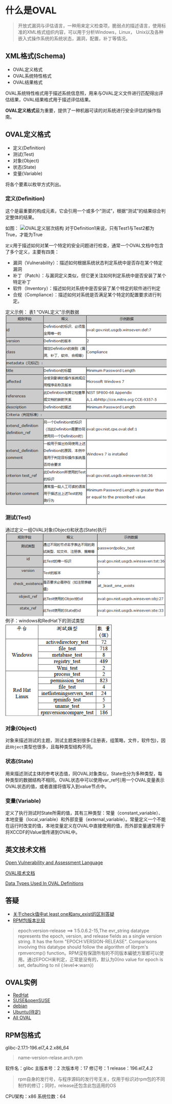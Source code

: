 # 什么是OVAL
> 开放式漏洞与评估语言，一种用来定义检查项，脆弱点的描述语言，使用标准的XML格式组织内容，可以用于分析Windows，Linux，
Unix以及各种嵌入式操作系统的系统状态，漏洞，配置，补丁等情况。

## XML格式(Schema)
* OVAL定义格式
* OVAL系统特性格式
* OVAL结果格式

OVAL系统特性格式用于描述系统信息照，用来与OVAL定义文件进行匹配得出评估结果，OVAL结果格式用于描述评估结果。

**OVAL定义格式**最为重要，提供了一种机器可读的对系统进行安全评估的操作指南。

## OVAL定义格式
* 定义(Definition)
* 测试(Test)
* 对象(Object)
* 状态(State)
* 变量(Variable)

将各个要素以枚举方式列出。

### 定义(Definition)
这个是最重要的构成元素，它会引用一个或多个“测试”，根据“测试”的结果综合判定整体的结果。

如图：
![OVAL定义层次结构](http://www.youxia.org/wp-content/uploads/2013/05/6ad9fd5e196223e1944cce435df16a05.png?imageView2/2/w/1200/interlace/1|watermark/1/image/aHR0cDovL3d3dy55b3V4aWEub3JnL3dwLWNvbnRlbnQvdXBsb2Fkcy8yMDE1LzExL0xPR08uZndfLnBuZw==/dissolve/100/gravity/NorthEast/dx/10/dy/10#)
对于Definition1来说，只有Test1与Test2都为True，才能为True

`定义`用于描述如何对某一个特定的安全问题进行检查，通常一个OVAL文档中包含了多个定义，主要有四类：
* 漏洞（Vulnerability）：描述如何根据系统状态判定系统中是否存在某个特定漏洞
* 补丁（Patch）：与漏洞定义类似，但它更关注如何判定系统中是否安装了某个特定补丁
* 软件（Inventory）：描述如何对系统中是否安装了某个特定的软件进行判定
* 合规（Compliance）：描述如何对系统是否满足某个特定的配置要求进行判定。

定义示例：
表1 “OVAL定义”示例数据
![](OVAL学习_files/e11398e6-36d6-4587-81c7-cba68c361073.png)

### 测试(Test)
通过定义一组OVAL对象(Object)和状态(State)执行
![](OVAL学习_files/9e4c2c5b-54b0-48cc-9ea9-a8b874ddd081.png)
例子：windows和RedHat下的测试类型
![](OVAL学习_files/8dd77cd0-d38c-4622-b7c5-ebb144b636ca.png)

### 对象(Object)
对象来描述测试的主题，测试主题类别很多(注册表，组策略，文件，软件包)，因此`Object`类型也很多，且每种类型结构不同。

### 状态(State)
用来描述测试主体的参考状态值，同OVAL对象类似，State也分为多种类型，每种类型的数据结构不相同。OVAL状态中可以使用var_ref引用一个OVAL变量表示OVAL状态的值，或者直接将值写入到value节点中。

### 变量(Variable)
定义了执行测试时State所需的值，其有三种类型：常量（constant_variable）、本地变量（local_variable）和外部变量（external_variable）。常量定义一个不能在运行时改变的值，本地变量定义在OVAL中直接使用的值，而外部变量通常用于将XCCDF的Value值传递到OVAL中。

## 英文技术文档

[Open Vulnerability and Assessment Language](https://oval.mitre.org/language/version5.4/ovaldefinition/documentation/oval-common-schema.html)

[OVAL技术文档](https://oval.mitre.org/language/version5.9/ovaldefinition/documentation/oval-definitions-schema.htm)

[Data Types Used In OVAL Definitions](http://www.itsecdb.com/oval/oval-datatypes.php)

## 答疑
* [关于check值中at least one和any_exist的区别答疑](http://making-security-measurable.1364806.n2.nabble.com/check-existence-difference-between-any-exist-and-atleast-one-exists-td23719.html)
* [RPM包版本比较](https://blog.csdn.net/rhel_admin/article/details/37592971)
> epoch:version-release ==> 1:5.0.6.2-15,The evr_string datatype represents the epoch, version, and release fields as a single version string. It has the form "EPOCH:VERSION-RELEASE". Comparisons involving this datatype should follow the algorithm of librpm's rpmvercmp() function。RPM沒有保證所有的不同版本編號方案都可以使用。通过EPOCH来判定，正常是没有的，默认为0(no value for epoch is set, defaulting to nil {:level=>:warn})

## OVAL实例
* [RedHat](https://www.redhat.com/security/data/oval/)
* [SUSE&openSUSE](https://support.novell.com/security/oval/)
* [debian](https://www.debian.org/security/oval/)
* [Ubuntu(待定)](https://people.canonical.com/~ubuntu-security/oval/)
* [All OVAL](https://oval.cisecurity.org/repository/download/5.11.2/vulnerability)

## RPM包格式

glibc-2.17.1-196.el7_4.2.x86_64
> name-version-relase.arch.rpm

软件名：glibc
主版本号：2
次版本号：17
修订号：1
release：196.el7_4.2
> rpm自身的发行号，与程序源码的发行号无关，仅用于标识对rpm包的不同制作的修订；同时，release还包含此包适用的OS

CPU架构：x86
系统位数：64
